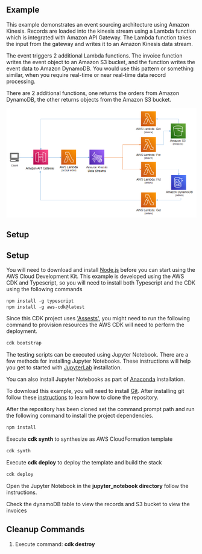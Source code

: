 ## Example
This example demonstrates an event sourcing architecture using Amazon Kinesis. Records are loaded into the kinesis stream using a Lambda function which is integrated with Amazon API Gateway. The Lambda function takes the input from the gateway and writes it to an Amazon Kinesis data stream.

The event triggers 2 additional Lambda functions. The invoice function writes the event object to an Amazon S3 bucket, and the function writes the event data to Amazon DynamoDB. You would use this pattern or something similar, when you require real-time or near real-time data record processing.

There are 2 additional functions, one returns the orders from Amazon DynamoDB, the other returns objects from the Amazon S3 bucket.

![architecture](./images/architecture_4.png "Architecture")
   
## Setup

## Setup
You will need to download and install [Node.js](https://nodejs.org/en/download/) before you can start using the AWS Cloud Development Kit.
This example is developed using the AWS CDK and Typescript, so you will need to install both Typescript and the CDK using the following commands
```
npm install -g typescript
npm install -g aws-cdk@latest
```
Since this CDK project uses ['Assests'](https://docs.aws.amazon.com/cdk/latest/guide/assets.html), you might need to run the following command to provision resources the AWS CDK will need to perform the deployment.

```bash 
cdk bootstrap
```

The testing scripts can be executed using Jupyter Notebook. There are a few methods for installing Jupyter Notebooks. These instructions will help you get to started with [JupyterLab](https://jupyter.org/install) installation. 

You can also install Jupyter Notebooks as part of [Anaconda](https://docs.anaconda.com/anaconda/install/index.html) installation.

To download this example, you will need to install [Git](https://github.com/git-guides/install-git). After installing git follow these [instructions](https://github.com/git-guides/git-clone) to learn how to clone the repository.

After the repository has been cloned set the command prompt path and run the following command to install the project dependencies.


```bash
npm install
```

Execute **cdk synth** to synthesize as AWS CloudFormation template

```bash
cdk synth
```

Execute **cdk deploy** to deploy the template and build the stack

```bash
cdk deploy
```
Open the Jupyter Notebook in the **jupyter_notebook directory** follow the instructions.


 Check the dynamoDB table to view the records and S3 bucket to view the invoices

## Cleanup Commands
1. Execute command: **cdk destroy**